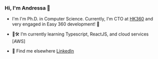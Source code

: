 ### Hi, I'm Andressa  👋

 - I'm I'm Ph.D. in Computer Science. Currently, I'm CTO at [HK360](https://heijunka360.com/) and very engaged in Easy 360 development! 🚀

- 📱🛠️ I’m currently learning Typescript, ReactJS, and cloud services [AWS]

- 💭 Find me elsewhere
[LinkedIn](https://www.linkedin.com/in/andressa-vergutz/)
